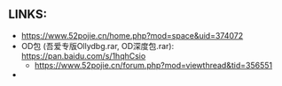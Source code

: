 
## LINKS:
* https://www.52pojie.cn/home.php?mod=space&uid=374072
* OD包 (吾爱专版Ollydbg.rar, OD深度包.rar): https://pan.baidu.com/s/1hqhCsio
  * https://www.52pojie.cn/forum.php?mod=viewthread&tid=356551
* 
